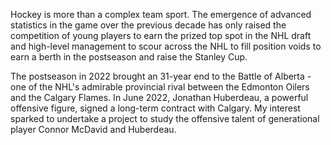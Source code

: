 
Hockey is more than a complex team sport. The emergence of advanced statistics in the game over the previous decade has only raised the competition of young players to earn the prized top spot in the NHL draft and high-level management to scour across the NHL to fill position voids to earn a berth in the postseason and raise the Stanley Cup.

The postseason in 2022 brought an 31-year end to the Battle of Alberta - one of the NHL's admirable provincial rival between the Edmonton Oilers and the Calgary Flames. In June 2022, Jonathan Huberdeau, a powerful offensive figure, signed a long-term contract with Calgary. My interest sparked to undertake a project to study the offensive talent of generational player Connor McDavid and Huberdeau.
